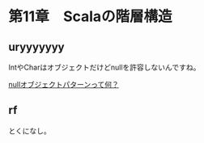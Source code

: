 # 第11章　Scalaの階層構造

## uryyyyyyy

IntやCharはオブジェクトだけどnullを許容しないんですね。

[nullオブジェクトパターンって何？](http://qiita.com/f81@github/items/7bca48469d9aea65780d)

## rf

とくになし。
